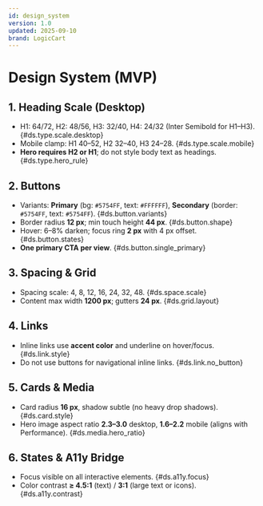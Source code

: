 ```yaml
---
id: design_system
version: 1.0
updated: 2025-09-10
brand: LogicCart
---
```


# Design System (MVP)

## 1. Heading Scale (Desktop)
- H1: 64/72, H2: 48/56, H3: 32/40, H4: 24/32 (Inter Semibold for H1–H3).  {#ds.type.scale.desktop}
- Mobile clamp: H1 40–52, H2 32–40, H3 24–28.  {#ds.type.scale.mobile}
- **Hero requires H2 or H1**; do not style body text as headings.  {#ds.type.hero_rule}

## 2. Buttons
- Variants: **Primary** (bg: `#5754FF`, text: `#FFFFFF`), **Secondary** (border: `#5754FF`, text: `#5754FF`).  {#ds.button.variants}
- Border radius **12 px**; min touch height **44 px**.  {#ds.button.shape}
- Hover: 6–8% darken; focus ring **2 px** with 4 px offset.  {#ds.button.states}
- **One primary CTA per view**.  {#ds.button.single_primary}

## 3. Spacing & Grid
- Spacing scale: 4, 8, 12, 16, 24, 32, 48.  {#ds.space.scale}
- Content max width **1200 px**; gutters **24 px**.  {#ds.grid.layout}

## 4. Links
- Inline links use **accent color** and underline on hover/focus.  {#ds.link.style}
- Do not use buttons for navigational inline links.  {#ds.link.no_button}

## 5. Cards & Media
- Card radius **16 px**, shadow subtle (no heavy drop shadows).  {#ds.card.style}
- Hero image aspect ratio **2.3–3.0** desktop, **1.6–2.2** mobile (aligns with Performance).  {#ds.media.hero_ratio}

## 6. States & A11y Bridge
- Focus visible on all interactive elements.  {#ds.a11y.focus}
- Color contrast **≥ 4.5:1** (text) / **3:1** (large text or icons).  {#ds.a11y.contrast}
